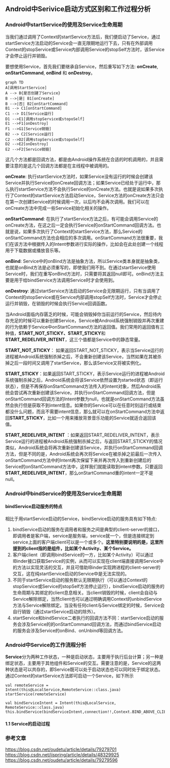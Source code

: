 ## Android中Serivice启动方式区别和工作过程分析

### Android中startService的使用及Service生命周期

当我们通过调用了Context的startService方法后，我们便启动了Service，通过startService方法启动的Service会一直无限期地运行下去，只有在外部调用Context的stopService或Service内部调用Service的stopSelf方法时，该Service才会停止运行并销毁。

要想使用Service，首先我们要继承自Service，然后重写如下方法:
**onCreate**, **onStartCommand**, **onBind** 和 **onDestroy**。

```mermaid
graph TD
A[调用StartService]
A --> B{是否创建了Service}
B -->|是| B1[onCreate]
B -->|否| B2[onStartCommand]
B1 --> C1[onStartCommand]
C1 --> D1[Service运行]
D1 -->E1[调用stopService或stopoSelf]
E1 -->F1[onDestroy]
F1 -->G1[Service销毁]
B2 --> C2[Service运行]
C2 -->D2[调用stopService或stopoSelf]
D2 -->E2[onDestroy]
E2 -->F2[Service销毁]
```



这几个方法都是回调方法，都是由Android操作系统在合适的时机调用的，并且需要注意的是这几个回调方法都是在主线程中被调用的。

**onCreate**: 执行startService方法时，如果Service没有运行的时候会创建该Service并执行Service的onCreate回调方法；如果Service已经处于运行中，那么执行startService方法不会执行Service的onCreate方法。也就是说如果多次执行了Context的startService方法启动Service，Service方法的onCreate方法只会在第一次创建Service的时候调用一次，以后均不会再次调用。我们可以在onCreate方法中完成一些Service初始化相关的操作。

**onStartCommand**: 在执行了startService方法之后，有可能会调用Service的onCreate方法，在这之后一定会执行Service的onStartCommand回调方法。也就是说，如果多次执行了Context的startService方法，那么Service的onStartCommand方法也会相应的多次调用。onStartCommand方法很重要，我们在该方法中根据传入的Intent参数进行实际的操作，比如会在此处创建一个线程用于下载数据或播放音乐等。

**onBind**: Service中的onBind方法是抽象方法，所以Service类本身就是抽象类，也就是onBind方法是必须重写的，即使我们用不到。在通过startService使用Service时，我们在重写onBind方法时，只需要将其返回null即可。onBind方法主要是用于给bindService方法调用Service时才会使用到。

**onDestroy**: 通过startService方法启动的Service会无限期运行，只有当调用了Context的stopService或在Service内部调用stopSelf方法时，Service才会停止运行并销毁，在销毁的时候会执行Service回调函数。

当Android面临内存匮乏的时候，可能会销毁掉你当前运行的Service，然后待内存充足的时候可以重新创建Service，Service被Android系统强制销毁并再次重建的行为依赖于Service中onStartCommand方法的返回值。我们常用的返回值有三种值，**START_NOT_STICKY、START_STICKY**和**START_REDELIVER_INTENT**，这三个值都是Service中的静态常量。

**START_NOT_STICKY**： 如果返回START_NOT_STICKY，表示当Service运行的进程被Android系统强制杀掉之后，不会重新创建该Service，当然如果在其被杀掉之后一段时间又调用了startService，那么该Service又将被实例化。

**START_STICKY**：如果返回START_STICKY，表示Service运行的进程被Android系统强制杀掉之后，Android系统会将该Service依然设置为started状态（即运行状态），但是不再保存onStartCommand方法传入的intent对象，然后Android系统会尝试再次重新创建该Service，并执行onStartCommand回调方法，但是onStartCommand回调方法的Intent参数为null，也就是onStartCommand方法虽然会执行但是获取不到intent信息。如果你的Service可以在任意时刻运行或结束都没什么问题，而且不需要intent信息，那么就可以在onStartCommand方法中返回**START_STICKY**，比如一个用来播放背景音乐功能的Service就适合返回该值。

**START_REDELIVER_INTENT** ：如果返回START_REDELIVER_INTENT，表示Service运行的进程被Android系统强制杀掉之后，与返回START_STICKY的情况类似，Android系统会将再次重新创建该Service，并执行onStartCommand回调方法，但是不同的是，Android系统会再次将Service在被杀掉之前最后一次传入onStartCommand方法中的Intent再次保留下来并再次传入到重新创建后的Service的onStartCommand方法中，这样我们就能读取到intent参数。只要返回**START_REDELIVER_INTENT**，那么onStartCommand重的intent一定不是null。

### Android中bindService的使用及Service生命周期

#### bindService启动服务的特点

相比于用startService启动的Service，bindService启动的服务具有如下特点:

1. bindService启动的服务在调用者和服务之间是典型的client-server的接口，即调用者是客户端，service是服务端，service就一个，但是连接绑定到service上面的客户端client可以是一个或多个。**这里特别要说明的是，这里所提到的client指的是组件，比如某个Activity、某个Service。**
2. 客户端client（即调用bindService的一方，比如某个Activity）可以通过IBinder接口获取Service的实例，从而可以实现在client端直接调用Service中的方法以实现灵活的交互，并且可借助IBinder实现跨进程的client-server的交互，这在纯startService启动的Service中是无法实现的。
3. 不同于startService启动的服务默认无限期执行（可以通过Context的stopService或Service的stopSelf方法停止运行），bindService启动的服务的生命周期与其绑定的client息息相关。当client销毁的时候，client会自动与Service解除绑定，当然client也可以通过明确调用Context的unbindService方法与Service解除绑定。当没有任何client与Service绑定的时候，Service会自行销毁（通过startService启动的除外）。
4. startService和bindService二者执行的回调方法不同：startService启动的服务会涉及Service的的onStartCommand回调方法，而通过bindService启动的服务会涉及Service的onBind、onUnbind等回调方法。

### Android中Service的工作流程分析

**Service**分为两种工作状态，一种是启动状态，主要用于执行后台计算；另一种是绑定状态，主要用于其他组件和Service的交互。需要注意的是，Service的这两种状态是可以共存的，即Service既可以处于启动状态也可以同时处于绑定状态。通过Context的startService方法即可启动一个Service，如下所示

```plain
val remoteService = Intent(this@LocalService,RemoteService::class.java)
startService(remoteService)
```

```plain
val bindServiceIntent = Intent(this@LocalService, RemoteService::class.java)
this.bindService(bindServiceIntent,connection!!,Context.BIND_ABOVE_CLIENT)
```

#### 1.1 Service的启动过程

### 参考文章

https://blog.csdn.net/oudetu/article/details/79279701
https://blog.csdn.net/iispring/article/details/48329925
https://blog.csdn.net/oudetu/article/details/79279596